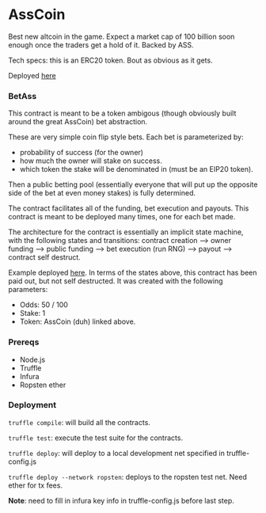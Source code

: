 # AssCoin

Best new altcoin in the game. Expect a market cap of 100 billion soon enough once the traders get a hold of it. Backed by ASS.

Tech specs: this is an ERC20 token. Bout as obvious as it gets.

Deployed [here](https://ropsten.etherscan.io/token/0x6733c39bc0a4021c297d3207fd8ee057b4ec0f85)

### BetAss
This contract is meant to be a token ambigous (though obviously built around the great AssCoin) bet abstraction.

These are very simple coin flip style bets. Each bet is parameterized by:

- probability of success (for the owner)
- how much the owner will stake on success.
- which token the stake will be denominated in (must be an EIP20 token).

Then a public betting pool (essentially everyone that will put up the opposite side of the bet at even money stakes) is fully determined.

The contract facilitates all of the funding, bet execution and payouts. This contract is meant to be deployed many times, one for each bet made.

The architecture for the contract is essentially an implicit state machine, with the following states and transitions: contract creation --> owner funding --> public funding --> bet execution (run RNG) --> payout --> contract self destruct.

Example deployed [here](https://ropsten.etherscan.io/token/0x93031aBF353307463e30cCC0916cc376627E8D7c). In terms of the states above, this contract has been paid out, but not self destructed. It was created with the following parameters:

- Odds: 50 / 100
- Stake: 1
- Token: AssCoin (duh) linked above.


### Prereqs
- Node.js
- Truffle
- Infura
- Ropsten ether

### Deployment
`truffle compile`: will build all the contracts.

`truffle test`: execute the test suite for the contracts.

`truffle deploy`: will deploy to a local development net specified in truffle-config.js

`truffle deploy --network ropsten`: deploys to the ropsten test net. Need ether for tx fees.

**Note**: need to fill in infura key info in truffle-config.js before last step.



